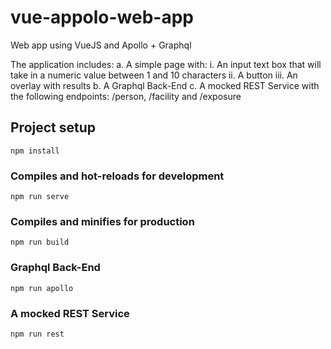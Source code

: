 # vue-appolo-web-app

Web app using VueJS and Apollo + Graphql

The application includes:
a. A simple page with:
i. An input text box that will take in a numeric value between 1 and 10 characters
ii. A button
iii. An overlay with results
b. A Graphql Back-End 
c. A mocked REST Service with the following endpoints: /person,
/facility and /exposure

## Project setup
```
npm install
```

### Compiles and hot-reloads for development
```
npm run serve
```

### Compiles and minifies for production
```
npm run build
```

### Graphql Back-End 
```
npm run apollo
```
### A mocked REST Service
```
npm run rest
```